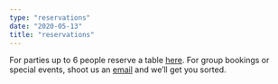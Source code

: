 ```yaml
---
type: "reservations"
date: "2020-05-13"
title: "reservations"
---
```


For parties up to 6 people reserve a table [here](https://resy.com). For group bookings or special events, shoot us an [email](mailto:partyparty@negronitime.pizza) and we’ll get you sorted.
